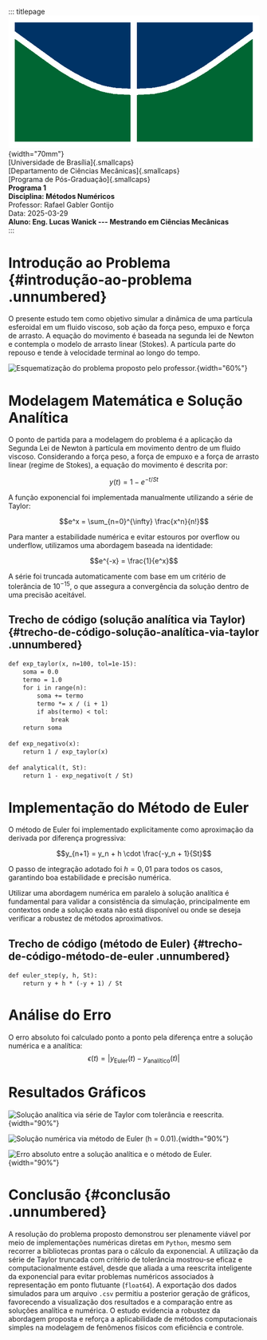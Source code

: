 ::: titlepage
![image](imagens/unb_bandeira.png){width="70mm"}\
[Universidade de Brasília]{.smallcaps}\
[Departamento de Ciências Mecânicas]{.smallcaps}\
[Programa de Pós-Graduação]{.smallcaps}\
**Programa 1**\
**Disciplina: Métodos Numéricos**\
Professor: Rafael Gabler Gontijo\
Data: 2025-03-29\
**Aluno: Eng. Lucas Wanick --- Mestrando em Ciências Mecânicas**\
:::

# Introdução ao Problema {#introdução-ao-problema .unnumbered}

O presente estudo tem como objetivo simular a dinâmica de uma partícula
esferoidal em um fluido viscoso, sob ação da força peso, empuxo e força
de arrasto. A equação do movimento é baseada na segunda lei de Newton e
contempla o modelo de arrasto linear (Stokes). A partícula parte do
repouso e tende à velocidade terminal ao longo do tempo.

![Esquematização do problema proposto pelo
professor.](imagens/esquema_exercicio.png){width="60%"}

# Modelagem Matemática e Solução Analítica

O ponto de partida para a modelagem do problema é a aplicação da Segunda
Lei de Newton à partícula em movimento dentro de um fluido viscoso.
Considerando a força peso, a força de empuxo e a força de arrasto linear
(regime de Stokes), a equação do movimento é descrita por:

$$y(t) = 1 - e^{-t/St}$$

A função exponencial foi implementada manualmente utilizando a série de
Taylor:

$$e^x = \sum_{n=0}^{\infty} \frac{x^n}{n!}$$

Para manter a estabilidade numérica e evitar estouros por overflow ou
underflow, utilizamos uma abordagem baseada na identidade:

$$e^{-x} = \frac{1}{e^x}$$

A série foi truncada automaticamente com base em um critério de
tolerância de $10^{-15}$, o que assegura a convergência da solução
dentro de uma precisão aceitável.

## Trecho de código (solução analítica via Taylor) {#trecho-de-código-solução-analítica-via-taylor .unnumbered}

    def exp_taylor(x, n=100, tol=1e-15):
        soma = 0.0
        termo = 1.0
        for i in range(n):
            soma += termo
            termo *= x / (i + 1)
            if abs(termo) < tol:
                break
        return soma

    def exp_negativo(x):
        return 1 / exp_taylor(x)

    def analytical(t, St):
        return 1 - exp_negativo(t / St)

# Implementação do Método de Euler

O método de Euler foi implementado explicitamente como aproximação da
derivada por diferença progressiva:

$$y_{n+1} = y_n + h \cdot \frac{-y_n + 1}{St}$$

O passo de integração adotado foi $h = 0{,}01$ para todos os casos,
garantindo boa estabilidade e precisão numérica.

Utilizar uma abordagem numérica em paralelo à solução analítica é
fundamental para validar a consistência da simulação, principalmente em
contextos onde a solução exata não está disponível ou onde se deseja
verificar a robustez de métodos aproximativos.

## Trecho de código (método de Euler) {#trecho-de-código-método-de-euler .unnumbered}

    def euler_step(y, h, St):
        return y + h * (-y + 1) / St

# Análise do Erro

O erro absoluto foi calculado ponto a ponto pela diferença entre a
solução numérica e a analítica:
$$\epsilon(t) = \left| y_{\text{Euler}}(t) - y_{\text{anal\'itico}}(t) \right|$$

# Resultados Gráficos

![Solução analítica via série de Taylor com tolerância e
reescrita.](imagens/grafico_analitico.png){width="90%"}

![Solução numérica via método de Euler (h =
0.01).](imagens/grafico_euler.png){width="90%"}

![Erro absoluto entre a solução analítica e o método de
Euler.](imagens/grafico_erro.png){width="90%"}

# Conclusão {#conclusão .unnumbered}

A resolução do problema proposto demonstrou ser plenamente viável por
meio de implementações numéricas diretas em `Python`, mesmo sem recorrer
a bibliotecas prontas para o cálculo da exponencial. A utilização da
série de Taylor truncada com critério de tolerância mostrou-se eficaz e
computacionalmente estável, desde que aliada a uma reescrita inteligente
da exponencial para evitar problemas numéricos associados à
representação em ponto flutuante (`float64`). A exportação dos dados
simulados para um arquivo `.csv` permitiu a posterior geração de
gráficos, favorecendo a visualização dos resultados e a comparação entre
as soluções analítica e numérica. O estudo evidencia a robustez da
abordagem proposta e reforça a aplicabilidade de métodos computacionais
simples na modelagem de fenômenos físicos com eficiência e controle.
